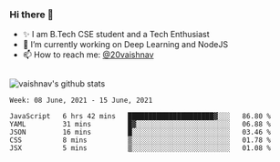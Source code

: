 ### Hi there 👋

<!--
**vaishnav-197/vaishnav-197** is a ✨ _special_ ✨ repository because its `README.md` (this file) appears on your GitHub profile.

Here are some ideas to get you started:
-->

- ✨ I am B.Tech CSE student and a Tech Enthusiast
- 🔭 I’m currently working on Deep Learning and NodeJS
- 📫 How to reach me: [@20vaishnav](https://twitter.com/20vaishnav)


<img src="https://github.com/vaishnav-197/vaishnav-197/blob/main/images/stat.svg" alt=""/>


![vaishnav's github stats](https://github-readme-stats.vercel.app/api?username=vaishnav-197&show_icons=true&theme=dark&count_private=true)



<!--START_SECTION:waka-->
```text
Week: 08 June, 2021 - 15 June, 2021

JavaScript   6 hrs 42 mins   █████████████████████▓░░░   86.80 % 
YAML         31 mins         █▓░░░░░░░░░░░░░░░░░░░░░░░   06.88 % 
JSON         16 mins         █░░░░░░░░░░░░░░░░░░░░░░░░   03.46 % 
CSS          8 mins          ▒░░░░░░░░░░░░░░░░░░░░░░░░   01.78 % 
JSX          5 mins          ▒░░░░░░░░░░░░░░░░░░░░░░░░   01.08 % 
```
<!--END_SECTION:waka-->
